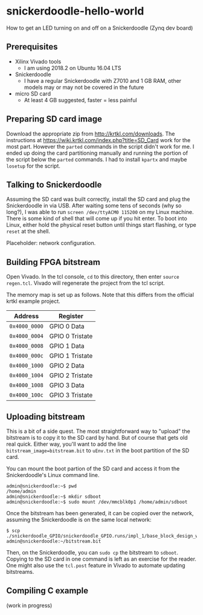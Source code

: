 # snickerdoodle-hello-world
How to get an LED turning on and off on a Snickerdoodle (Zynq dev board)

## Prerequisites
* Xilinx Vivado tools
  * I am using 2018.2 on Ubuntu 16.04 LTS
* Snickerdoodle
  * I have a regular Snickerdoodle with Z7010 and 1 GB RAM, other models may or may not be covered in the future
* micro SD card
  * At least 4 GB suggested, faster = less painful

## Preparing SD card image
Download the appropriate zip from http://krtkl.com/downloads.
The instructions at https://wiki.krtkl.com/index.php?title=SD_Card work for the most part. However the `parted` commands in the script didn't work for me. I ended up doing the card partitioning manually and running the portion of the script below the `parted` commands. I had to install `kpartx` and maybe `losetup` for the script.

## Talking to Snickerdoodle
Assuming the SD card was built correctly, install the SD card and plug the Snickerdoodle in via USB. After waiting some tens of seconds (why so long?), I was able to run `screen /dev/ttyACM0 115200` on my Linux machine. There is some kind of shell that will come up if you hit enter. To boot into Linux, either hold the physical reset button until things start flashing, or type `reset` at the shell.

Placeholder: network configuration.

## Building FPGA bitstream
Open Vivado. In the tcl console, `cd` to this directory, then enter `source regen.tcl`. Vivado will regenerate the project from the tcl script.

The memory map is set up as follows. Note that this differs from the official krtkl example project.

| Address       | Register      |
| ------------- | ------------- |
| `0x4000_0000`    | GPIO 0 Data   |
| `0x4000_0004`    | GPIO 0 Tristate   |
| `0x4000_0008`    | GPIO 1 Data   |
| `0x4000_000c`    | GPIO 1 Tristate   |
| `0x4000_1000`    | GPIO 2 Data   |
| `0x4000_1004`    | GPIO 2 Tristate   |
| `0x4000_1008`    | GPIO 3 Data   |
| `0x4000_100c`    | GPIO 3 Tristate   |

## Uploading bitstream
This is a bit of a side quest. The most straightforward way to "upload" the bitstream is to copy it to the SD card by hand. But of course that gets old real quick. Either way, you'll want to add the line `bitstream_image=bitstream.bit` to `uEnv.txt` in the boot partition of the SD card.

You can mount the boot partion of the SD card and access it from the Snickerdoodle's Linux command line.
```
admin@snickerdoodle:~$ pwd
/home/admin
admin@snickerdoodle:~$ mkdir sdboot
admin@snickerdoodle:~$ sudo mount /dev/mmcblk0p1 /home/admin/sdboot
```
Once the bitstream has been generated, it can be copied over the network, assuming the Snickerdoodle is on the same local network:
```
$ scp ./snickerdoodle_GPIO/snickerdoodle_GPIO.runs/impl_1/base_block_design_wrapper.bit admin@snickerdoodle:~/bitstream.bit
```
Then, on the Snickerdoodle, you can `sudo cp` the bitstream to `sdboot`. Copying to the SD card in one command is left as an exercise for the reader. One might also use the `tcl.post` feature in Vivado to automate updating bitstreams.

## Compiling C example

(work in progress)
